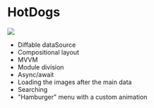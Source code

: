 # HotDogs

![](intro.gif)

- Diffable dataSource
- Compositional layout
- MVVM
- Module division
- Async/await
- Loading the images after the main data
- Searching
- "Hamburger" menu with a custom animation
